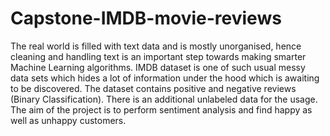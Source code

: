# Capstone-IMDB-movie-reviews

The real world is filled with text data and is mostly unorganised, hence cleaning and handling text is an important step towards making smarter Machine Learning algorithms. IMDB dataset is one of such usual messy data sets which hides a lot of information under the hood which is awaiting to be discovered. The dataset contains positive and negative reviews (Binary Classification). There is an additional unlabeled data for the usage. The aim of the project is to perform sentiment analysis and find happy as well as unhappy customers.
